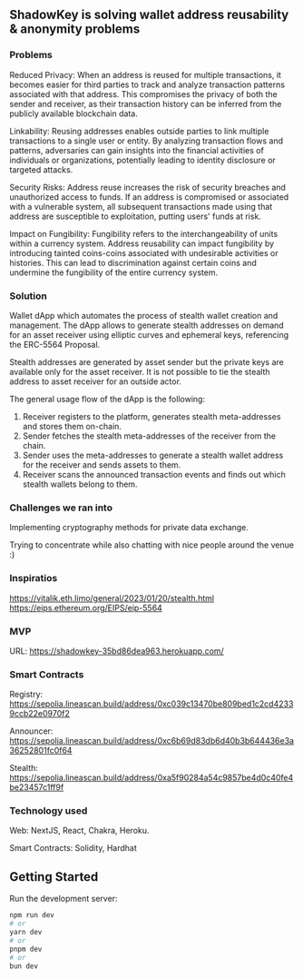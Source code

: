 ## ShadowKey is solving wallet address reusability & anonymity problems


### Problems

Reduced Privacy: When an address is reused for multiple transactions, it becomes easier for third parties to track and analyze transaction patterns associated with that address. This compromises the privacy of both the sender and receiver, as their transaction history can be inferred from the publicly available blockchain data.

Linkability: Reusing addresses enables outside parties to link multiple transactions to a single user or entity. By analyzing transaction flows and patterns, adversaries can gain insights into the financial activities of individuals or organizations, potentially leading to identity disclosure or targeted attacks.

Security Risks: Address reuse increases the risk of security breaches and unauthorized access to funds. If an address is compromised or associated with a vulnerable system, all subsequent transactions made using that address are susceptible to exploitation, putting users' funds at risk.

Impact on Fungibility: Fungibility refers to the interchangeability of units within a currency system. Address reusability can impact fungibility by introducing tainted coins-coins associated with undesirable activities or histories. This can lead to discrimination against certain coins and undermine the fungibility of the entire currency system.

### Solution

Wallet dApp which automates the process of stealth wallet creation and management. The dApp allows to generate stealth addresses on demand for an asset receiver using elliptic curves and ephemeral keys, referencing the ERC-5564 Proposal.

Stealth addresses are generated by asset sender but the private keys are available only for the asset receiver. It is not possible to tie the stealth address to asset receiver for an outside actor.

The general usage flow of the dApp is the following:
1. Receiver registers to the platform, generates stealth meta-addresses and stores them on-chain.
2. Sender fetches the stealth meta-addresses of the receiver from the chain.
3. Sender uses the meta-addresses to generate a stealth wallet address for the receiver and sends assets to them.
4. Receiver scans the announced transaction events and finds out which stealth wallets belong to them.

### Challenges we ran into
Implementing cryptography methods for private data exchange.

Trying to concentrate while also chatting with nice people around the venue :)

### Inspiratios
https://vitalik.eth.limo/general/2023/01/20/stealth.html
https://eips.ethereum.org/EIPS/eip-5564

### MVP

URL: https://shadowkey-35bd86dea963.herokuapp.com/

### Smart Contracts

Registry: https://sepolia.lineascan.build/address/0xc039c13470be809bed1c2cd42339ccb22e0970f2

Announcer: https://sepolia.lineascan.build/address/0xc6b69d83db6d40b3b644436e3a36252801fc0f64

Stealth: https://sepolia.lineascan.build/address/0xa5f90284a54c9857be4d0c40fe4be23457c1ff9f


### Technology used

Web: NextJS, React, Chakra, Heroku.

Smart Contracts: Solidity, Hardhat


## Getting Started

Run the development server:

```bash
npm run dev
# or
yarn dev
# or
pnpm dev
# or
bun dev
```
